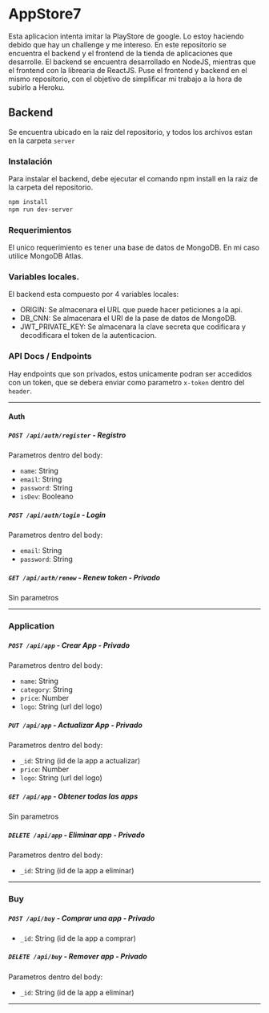 # AppStore7

Esta aplicacion intenta imitar la PlayStore de google. Lo estoy haciendo debido que hay un challenge y me intereso.
En este repositorio se encuentra el backend y el frontend de la tienda de aplicaciones que desarrolle. El backend se encuentra desarrollado en NodeJS, mientras que el frontend con la librearia de ReactJS. Puse el frontend y backend en el mismo repositorio, con el objetivo de simplificar mi trabajo a la hora de subirlo a Heroku.

## Backend

Se encuentra ubicado en la raiz del repositorio, y todos los archivos estan en la carpeta ```server```

### Instalación

Para instalar el backend, debe ejecutar el comando npm install en la raiz de la carpeta del repositorio.

```bash
npm install
npm run dev-server
```

### Requerimientos

El unico requerimiento es tener una base de datos de MongoDB. En mi caso utilice MongoDB Atlas.

### Variables locales.

El backend esta compuesto por 4 variables locales:

-  ORIGIN: Se almacenara el URL que puede hacer peticiones a la api.
-  DB_CNN: Se almacenara el URI de la pase de datos de MongoDB.
-  JWT_PRIVATE_KEY: Se almacenara la clave secreta que codificara y decodificara el token de la autenticacion.

### API Docs / Endpoints

Hay endpoints que son privados, estos unicamente podran ser accedidos con un token, que se debera enviar como parametro ```x-token``` dentro del ```header```.

---

#### Auth

##### `POST /api/auth/register` - Registro

Parametros dentro del body: 

-  `name`: String 
-  `email`: String 
-  `password`: String 
-  `isDev`: Booleano

##### `POST /api/auth/login` - Login

Parametros dentro del body: 

-  `email`: String 
-  `password`: String 

##### `GET /api/auth/renew` - Renew token - Privado

Sin parametros

---

### Application

##### `POST /api/app` - Crear App - Privado

Parametros dentro del body: 

-  `name`: String 
-  `category`: String
-  `price`: Number 
-  `logo`: String (url del logo)

##### `PUT /api/app` - Actualizar App - Privado

Parametros dentro del body: 
-  `_id`: String (id de la app a actualizar)
-  `price`: Number 
-  `logo`: String (url del logo)

##### `GET /api/app` - Obtener todas las apps

Sin parametros

##### `DELETE /api/app` - Eliminar app - Privado

Parametros dentro del body: 

-  `_id`: String (id de la app a eliminar)

---

### Buy

##### `POST /api/buy` - Comprar una app - Privado

-  `_id`: String (id de la app a comprar)

##### `DELETE /api/buy` - Remover app - Privado

Parametros dentro del body: 

-  `_id`: String (id de la app a eliminar)

---



